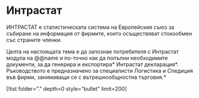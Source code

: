 # Интрастат

ИНТРАСТАТ е статистическата система на Европейския съюз за събиране на информация от фирмите, които осъществяват стокообмен със страните членки.

Целта на настоящата тема е да запознае потребителя с Интрастат модула на @@name и по-точно как да попълни необходимите документи, за да генерира и експортира* Интрастат декларация*. Ръководството е предназначено за специалисти Логистика и Спедиция във фирми, занимаващи се с вътрешнообщностна търговия.*

[!list folder="." depth=0 style="bullet" limit=200]

